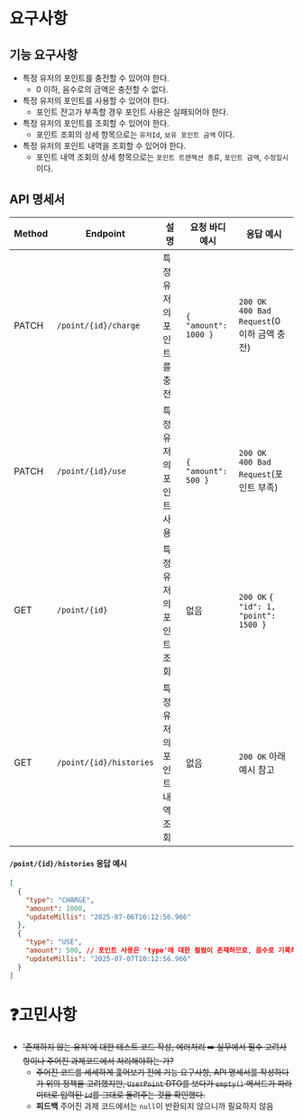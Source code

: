 # 요구사항
## 기능 요구사항
- 특정 유저의 포인트를 충전할 수 있어야 한다.
  - 0 이하, 음수로의 금액은 충전할 수 없다.
- 특정 유저의 포인트를 사용할 수 있어야 한다.
  - 포인트 잔고가 부족할 경우 포인트 사용은 실패되어야 한다.
- 특정 유저의 포인트를 조회할 수 있어야 한다.
  - 포인트 조회의 상세 항목으로는 `유저Id`, `보유 포인트 금액` 이다.
- 특정 유저의 포인트 내역을 조회할 수 있어야 한다.
  - 포인트 내역 조회의 상세 항목으로는 `포인트 트랜젝션 종류`, `포인트 금액`, `수정일시` 이다.

## API 명세서
| Method | Endpoint                | 설명                      | 요청 바디 예시             | 응답 예시                     |
|--------|-------------------------|---------------------------|----------------------------|-------------------------------|
| PATCH  | `/point/{id}/charge`    | 특정 유저의 포인트를 충전 | `{ "amount": 1000 }`       | `200 OK`<br>`400 Bad Request`(0 이하 금액 충전)|
| PATCH  | `/point/{id}/use`       | 특정 유저의 포인트 사용    | `{ "amount": 500 }`        | `200 OK`<br>`400 Bad Request`(포인트 부족)|
| GET    | `/point/{id}`           | 특정 유저의 포인트 조회    | 없음                       | `200 OK` `{ "id": 1, "point": 1500 }`|
| GET    | `/point/{id}/histories` | 특정 유저의 포인트 내역 조회 | 없음                       | `200 OK` 아래 예시 참고|

####  `/point/{id}/histories` 응답 예시
```json
[
  {
    "type": "CHARGE",
    "amount": 1000,
    "updateMillis": "2025-07-06T10:12:56.966"
  },
  {
    "type": "USE",
    "amount": 500, // 포인트 사용은 'type'에 대한 컬럼이 존재하므로, 음수로 기록하지 않는다.
    "updateMillis": "2025-07-07T10:12:56.966"
  }
]
```

# ❓고민사항
- ~~'존재하지 않는 유저'에 대한 테스트 코드 작성, 에러처리 ➡️ 실무에서 필수 고려사항이나 주어진 과제코드에서 처리해야하는 가?~~
  - ~~주어진 코드를 세세하게 훑어보기 전에 기능 요구사항, API 명세서를 작성하다가 위의 정책을 고려했지만, `UserPoint` DTO를 보다가 `empty()` 메서드가 파라미터로 입력된 `id`를 그대로 돌려주는 것을 확인했다.~~
  - **피드백** 주어진 과제 코드에서는 `null`이 반환되지 않으니까 필요하지 않음
